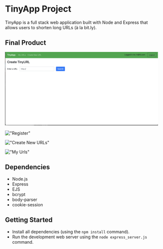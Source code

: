 # TinyApp Project

TinyApp is a full stack web application built with Node and Express that allows users to shorten long URLs (à la bit.ly).

## Final Product

!["Login"](https://github.com/gloryandgoore/tinyapp/blob/master/docs/Create%20URLs%20-%20TinyApp.png)

!["Register"](#)

!["Create New URLs"](#)

!["My Urls"](#)



## Dependencies

- Node.js
- Express
- EJS
- bcrypt
- body-parser
- cookie-session

## Getting Started

- Install all dependencies (using the `npm install` command).
- Run the development web server using the `node express_server.js` command.
